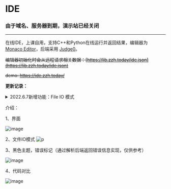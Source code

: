# IDE

### 由于域名、服务器到期，演示站已经关闭

____

在线IDE，上课自用，支持C++和Python在线运行并返回结果，编辑器为 [Monaco Editor](https://github.com/microsoft/monaco-editor)，后端采用 [Judge0](https://github.com/judge0/judge0)。

~~编辑器初始化时会从远程请求相关数据：[https://lib.zzh.today/ide.json](https://lib.zzh.today/ide.json)~~

~~demo: https://ide.zzh.today/~~

**更新记录：**
<details>
<summary>2022.6.7新增功能：File IO 模式</summary>
当输入输出规模很大时，无法正常渲染到浏览器页面上，此时可以使用文件读取的方式。注意：
  <code>1、nginx需调整POST传输数据上限；2、由于输入数据需要进行Base64编码，数据很大时可能会导致页面短暂卡顿（20MB以上感知明显）。
  </code>
  </details>

介绍：

1、界面

![image](https://user-images.githubusercontent.com/2792725/115114458-1afa1180-9fc2-11eb-9cd6-e042dde16290.png)

2、文件IO模式
![p](https://user-images.githubusercontent.com/2792725/172306525-04fe9261-8ab2-4751-b078-63acd48bb85c.png)

3、黑色主题，错误标记（通过解析后端返回错误信息实现，仅供参考）

![image](https://user-images.githubusercontent.com/2792725/115114499-5a286280-9fc2-11eb-8077-f2ce248f42e7.png)

4、代码对比

![image](https://user-images.githubusercontent.com/2792725/115114417-e1c1a180-9fc1-11eb-92ea-b320e721c1e6.png)
